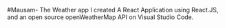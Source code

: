 #Mausam- The Weather app
I created A React Application using React.JS, and an open source openWeatherMap API on Visual Studio Code.
